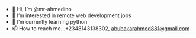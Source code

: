 - 👋 Hi, I’m @mr-ahmedino
- 👀 I’m interested in remote web development jobs
- 🌱 I’m currently learning python
- 📫 How to reach me...+2348143138302, abubakarahmed881@gmail.com

<!---
mr-ahmedino/mr-ahmedino is a ✨ special ✨ repository because its `README.md` (this file) appears on your GitHub profile.
You can click the Preview link to take a look at your changes.
--->
